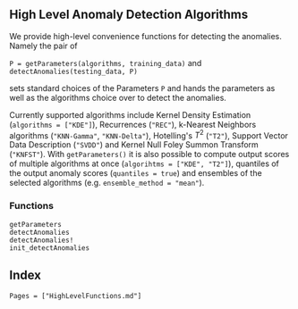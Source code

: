 ## High Level Anomaly Detection Algorithms

We provide high-level convenience functions for detecting the anomalies. Namely the pair of 

`P = getParameters(algorithms, training_data)` 
and
`detectAnomalies(testing_data, P)`

sets standard choices of the Parameters `P` and hands the parameters as well as the algorithms choice over to detect the anomalies. 

Currently supported algorithms include Kernel Density Estimation (`algorithms = ["KDE"]`), Recurrences (`"REC"`), k-Nearest Neighbors algorithms (`"KNN-Gamma"`, `"KNN-Delta"`), Hotelling's $T^2$ (`"T2"`), Support Vector Data Description (`"SVDD"`) and Kernel Null Foley Summon Transform (`"KNFST"`). With `getParameters()` it is also possible to compute output scores of multiple algorithms at once (`algorihtms = ["KDE", "T2"]`), quantiles of the output anomaly scores (`quantiles = true`) and ensembles of the selected algorithms (e.g. `ensemble_method = "mean"`). 


### Functions

```@docs
getParameters
detectAnomalies
detectAnomalies!
init_detectAnomalies
```

## Index

```@index
Pages = ["HighLevelFunctions.md"]
```